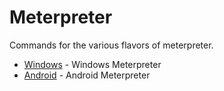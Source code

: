 # Meterpreter

Commands for the various flavors of meterpreter.

* [Windows](windows_meterpreter.md) - Windows Meterpreter
* [Android](android_meterpreter.md) - Android Meterpreter
